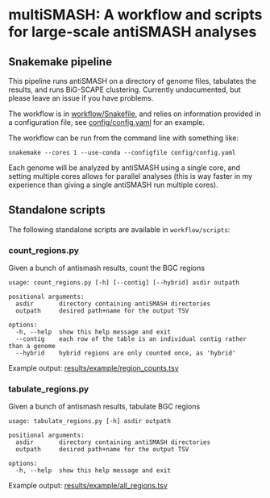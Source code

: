 # multiSMASH: A workflow and scripts for large-scale antiSMASH analyses

## Snakemake pipeline

This pipeline runs antiSMASH on a directory of genome files, tabulates the results, and runs BiG-SCAPE clustering. Currently undocumented, but please leave an issue if you have problems. 

The workflow is in [workflow/Snakefile](workflow/Snakefile), and relies on information provided in a configuration file, see [config/config.yaml](config/config.yaml) for an example.

The workflow can be run from the command line with something like:

`snakemake --cores 1 --use-conda --configfile config/config.yaml`

Each genome will be analyzed by antiSMASH using a single core, and setting multiple cores allows for parallel analyses (this is way faster in my experience than giving a single antiSMASH run multiple cores). 

## Standalone scripts

The following standalone scripts are available in `workflow/scripts`:

### count_regions.py
Given a bunch of antismash results, count the BGC regions
```
usage: count_regions.py [-h] [--contig] [--hybrid] asdir outpath

positional arguments:
  asdir       directory containing antiSMASH directories
  outpath     desired path+name for the output TSV

options:
  -h, --help  show this help message and exit
  --contig    each row of the table is an individual contig rather than a genome
  --hybrid    hybrid regions are only counted once, as 'hybrid'
```

Example output: [results/example/region_counts.tsv](results/example/region_counts.tsv)

### tabulate_regions.py
Given a bunch of antismash results, tabulate BGC regions

```
usage: tabulate_regions.py [-h] asdir outpath

positional arguments:
  asdir       directory containing antiSMASH directories
  outpath     desired path+name for the output TSV

options:
  -h, --help  show this help message and exit
```

Example output: [results/example/all_regions.tsv](results/example/all_regions.tsv)
